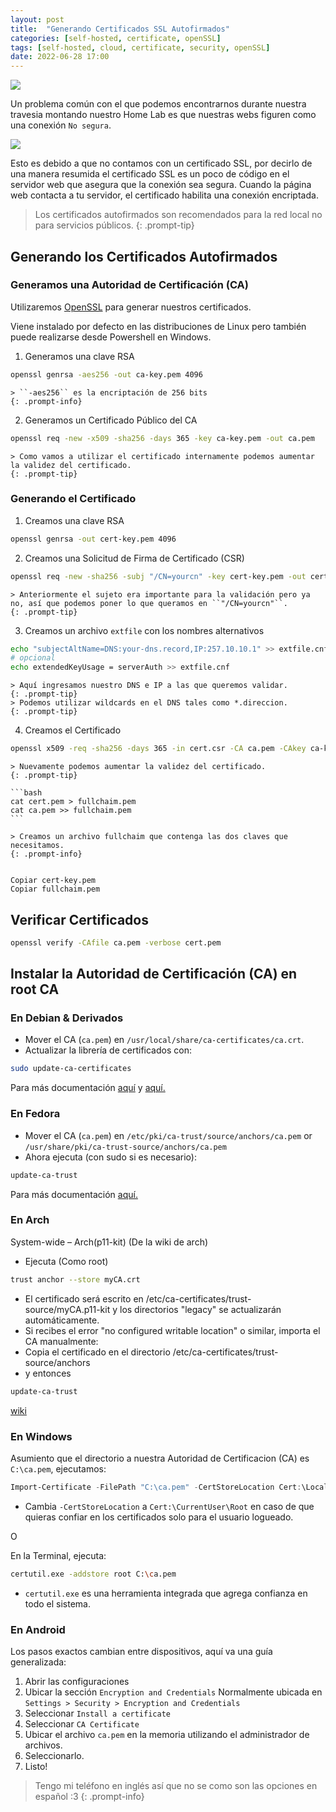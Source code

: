 ```yaml
---
layout: post
title:  "Generando Certificados SSL Autofirmados"
categories: [self-hosted, certificate, openSSL]
tags: [self-hosted, cloud, certificate, security, openSSL]
date: 2022-06-28 17:00
---
```


![](https://i.imgur.com/fZNF73s.png)

Un problema común con el que podemos encontrarnos durante nuestra travesia montando nuestro Home Lab es que nuestras webs figuren como una conexión ``No segura``.

![](https://i.imgur.com/ARv5Qn5.png)

Esto es debido a que no contamos con un certificado SSL, por decirlo de una manera resumida el certificado SSL es un poco de código en el servidor web que asegura que la conexión sea segura. Cuando la página web contacta a tu servidor, el certificado habilita una conexión encriptada.

> Los certificados autofirmados son recomendados para la red local no para servicios públicos.
{: .prompt-tip}

## Generando los Certificados Autofirmados

### Generamos una Autoridad de Certificación (CA)

Utilizaremos [OpenSSL](https://www.openssl.org/) para generar nuestros certificados.

Viene instalado por defecto en las distribuciones de Linux pero también puede realizarse desde Powershell en Windows.

1. Generamos una clave RSA
```bash
openssl genrsa -aes256 -out ca-key.pem 4096
```

    > ``-aes256`` es la encriptación de 256 bits
    {: .prompt-info}

2. Generamos un Certificado Público del CA
```bash
openssl req -new -x509 -sha256 -days 365 -key ca-key.pem -out ca.pem
```

    > Como vamos a utilizar el certificado internamente podemos aumentar la validez del certificado.
    {: .prompt-tip}

### Generando el Certificado

1. Creamos una clave RSA
```bash
openssl genrsa -out cert-key.pem 4096
```

2. Creamos una Solicitud de Firma de Certificado (CSR)
```bash
openssl req -new -sha256 -subj "/CN=yourcn" -key cert-key.pem -out cert.csr
```

    > Anteriormente el sujeto era importante para la validación pero ya no, así que podemos poner lo que queramos en ``"/CN=yourcn"``.
    {: .prompt-tip}

3. Creamos un archivo `extfile` con los nombres alternativos
```bash
echo "subjectAltName=DNS:your-dns.record,IP:257.10.10.1" >> extfile.cnf
# opcional
echo extendedKeyUsage = serverAuth >> extfile.cnf
```

    > Aquí ingresamos nuestro DNS e IP a las que queremos validar.
    {: .prompt-tip}    
    > Podemos utilizar wildcards en el DNS tales como *.direccion.
    {: .prompt-tip}

4. Creamos el Certificado
```bash
openssl x509 -req -sha256 -days 365 -in cert.csr -CA ca.pem -CAkey ca-key.pem -out cert.pem -extfile extfile.cnf -CAcreateserial
```    

    > Nuevamente podemos aumentar la validez del certificado.
    {: .prompt-tip}

    ```bash
    cat cert.pem > fullchaim.pem
    cat ca.pem >> fullchaim.pem
    ```   

    > Creamos un archivo fullchaim que contenga las dos claves que necesitamos.
    {: .prompt-info}


    Copiar cert-key.pem
    Copiar fullchaim.pem

<!-- ## Certificate Formats

X.509 Certificates exist in Base64 Formats **PEM (.pem, .crt, .ca-bundle)**, **PKCS#7 (.p7b, p7s)** and Binary Formats **DER (.der, .cer)**, **PKCS#12 (.pfx, p12)**.

### Convert Certs

COMMAND | CONVERSION
---|---
`openssl x509 -outform der -in cert.pem -out cert.der` | PEM to DER
`openssl x509 -inform der -in cert.der -out cert.pem` | DER to PEM
`openssl pkcs12 -in cert.pfx -out cert.pem -nodes` | PFX to PEM -->

## Verificar Certificados
```bash
openssl verify -CAfile ca.pem -verbose cert.pem
```

## Instalar la Autoridad de Certificación (CA) en root CA

### En Debian & Derivados
- Mover el CA (`ca.pem`) en `/usr/local/share/ca-certificates/ca.crt`.
- Actualizar la librería de certificados con:
```bash
sudo update-ca-certificates
```

Para más documentación [aquí](https://wiki.debian.org/Self-Signed_Certificate) y [aquí.](https://manpages.debian.org/buster/ca-certificates/update-ca-certificates.8.en.html)

### En Fedora
- Mover el CA (`ca.pem`) en `/etc/pki/ca-trust/source/anchors/ca.pem` or `/usr/share/pki/ca-trust-source/anchors/ca.pem`
- Ahora ejecuta (con sudo si es necesario):
```bash
update-ca-trust
```

Para más documentación [aquí.](https://docs.fedoraproject.org/en-US/quick-docs/using-shared-system-certificates/)

### En Arch
System-wide – Arch(p11-kit) (De la wiki de arch)
- Ejecuta (Como root)
```bash
trust anchor --store myCA.crt
```
- El certificado será escrito en /etc/ca-certificates/trust-source/myCA.p11-kit y los directorios "legacy" se actualizarán automáticamente.
- Si recibes el error "no configured writable location" o similar, importa el CA manualmente:
- Copia el certificado en el directorio /etc/ca-certificates/trust-source/anchors
- y entonces
```bash 
update-ca-trust
```
[wiki](https://wiki.archlinux.org/title/User:Grawity/Adding_a_trusted_CA_certificate)

### En Windows

Asumiento que el directorio a nuestra Autoridad de Certificacion (CA) es `C:\ca.pem`, ejecutamos:
```powershell
Import-Certificate -FilePath "C:\ca.pem" -CertStoreLocation Cert:\LocalMachine\Root
```
- Cambia `-CertStoreLocation` a `Cert:\CurrentUser\Root` en caso de que quieras confiar en los certificados solo para el usuario logueado.

O

En la Terminal, ejecuta:
```sh
certutil.exe -addstore root C:\ca.pem
```

- `certutil.exe` es una herramienta integrada que agrega confianza en todo el sistema.

### En Android

Los pasos exactos cambian entre dispositivos, aquí va una guía generalizada:
1. Abrir las configuraciones
2. Ubicar la sección `Encryption and Credentials` Normalmente ubicada en `Settings > Security > Encryption and Credentials`
3. Seleccionar `Install a certificate`
4. Seleccionar `CA Certificate`
5. Ubicar el archivo `ca.pem` en la memoria utilizando el administrador de archivos.
6. Seleccionarlo.
7. Listo!

> Tengo mi teléfono en inglés así que no se como son las opciones en español :3
{: .prompt-info}